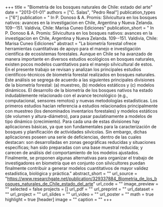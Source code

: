 +++
title = "Biometría de los bosques naturales de  Chile: estado del arte"
date = "2013-01-01"
authors = ["C. Salas", "Pedro Real"]
publication_types = ["6"]
publication = " In P. Donoso & A. Promis: Silvicultura en los bosques nativos: avances en  la investigacion en Chile, Argentina y Nueva Zelanda.  109--151. Valdivia, Chile: Marisa Cuneo Ediciones"
publication_short = " In P. Donoso & A. Promis: Silvicultura en los bosques nativos: avances en  la investigacion en Chile, Argentina y Nueva Zelanda.  109--151. Valdivia, Chile: Marisa Cuneo Ediciones"
abstract = "La biometría forestal ofrece herramientas cuantitativas de apoyo para el manejo e investigación científica de ecosistemas forestales. Aunque en Chile se ha avanzado de manera importante en diversos estudios ecológicos en bosques naturales, existen pocos modelos cuantitativos para el manejo silvicultural de estos. En el presente trabajo se revisan y analizan los principales estudios científicos-técnicos de biometría forestal realizados en bosques naturales. Este análisis se segrega de acuerdo a las siguientes principales divisiones de la biometría forestal: (a) muestreo, (b) modelos estáticos y (c) modelos dinámicos. El desarrollo de la biometría de los bosques nativos ha estado indudablemente relacionado con el avance tecnológico (e.g., computacional, sensores remotos) y nuevas metodologías estadísticas. Los primeros estudios hacían referencia a estudios relacionados principalmente con muestreo (los denominados inventarios forestales) y modelos estáticos (de volumen y altura-diámetro), para pasar paulatinamente a modelos de tipo dinámico (crecimiento). Para cada una de estas divisiones hay aplicaciones básicas, ya que son fundamentales para la caracterización de bosques y planificación de actividades silvícolas. Sin embargo, dichas aplicaciones poseen una serie de deficiencias, dentro de las cuales destacan: son desarrolladas en zonas geográficas reducidas y situaciones específicas; han sido preparadas con una base muestral reducida; y carecen de análisis del comportamiento de los modelos ajustados. Finalmente, se proponen algunas alternativas para organizar el trabajo de investigadores en biometría que en conjunto con silvicultores puedan finalmente contribuir a generar modelos cuantitativos de mayor validez estadística, biológica y práctica."
abstract_short = ""
url_source = "https://www.researchgate.net/publication/329337884_Biometria_de_los_bosques_naturales_de_Chile_estado_del_arte"
url_code = ""
image_preview = ""
selected = false
projects = []
url_pdf = ""
url_preprint = ""
url_dataset = ""
url_project = ""
url_slides = ""
url_video = ""
url_poster = ""
math = true
highlight = true
[header]
image = ""
caption = ""
+++
